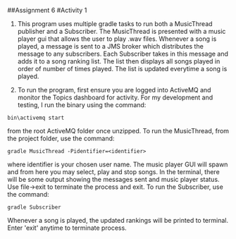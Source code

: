 ##Assignment 6
#Activity 1
1. This program uses multiple gradle tasks to run both a MusicThread publisher and a Subscriber.  The MusicThread is presented with a music player gui that allows the user to play .wav files.  Whenever a song is played, a message is sent to a JMS broker which distributes the message to any subscribers.  Each Subscriber takes in this message and adds it to a song ranking list.  The list then displays all songs played in order of number of times played.  The list is updated everytime a song is played.

2. To run the program, first ensure you are logged into ActiveMQ and monitor the Topics dashboard for activity.  For my development and testing, I run the binary using the command:
```
bin\activemq start
```
from the root ActiveMQ folder once unzipped.
To run the MusicThread, from the project folder, use the command:
```
gradle MusicThread -Pidentifier=<identifier>
```
where identifier is your chosen user name.
The music player GUI will spawn and from here you may select, play and stop songs.  In the terminal, there will be some output showing the messages sent and music player status.  Use file->exit to terminate the process and exit.
To run the Subscriber, use the command:
```
gradle Subscriber
```
Whenever a song is played, the updated rankings will be printed to terminal.  Enter 'exit' anytime to terminate process.